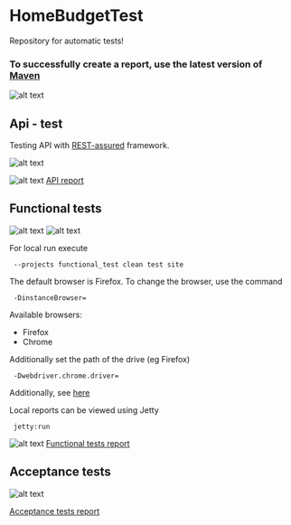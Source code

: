 # HomeBudgetTest
Repository for automatic tests!

### To successfully create a report, use the latest version of [Maven](https://maven.apache.org/download.cgi)

![alt text](https://wiki.jenkins-ci.org/download/attachments/327683/JENKINS?version=1&modificationDate=1302750804000 "Jenkins")
## Api - test
Testing API with [REST-assured](https://github.com/jayway/rest-assured) framework.

![alt text](https://github.com/jayway/rest-assured/blob/master/rest-assured-logo-green.png "REST-assured")

![alt text](http://allure.qatools.ru/img/allure-logo.png "Allure report") [API report](http://52.19.25.73/ci/job/home-budget-api-test/Allure_Report/)

## Functional tests

![alt text](http://www.seleniumhq.org/images/selenium-logo.png "Selenium")
![alt text](https://docs.saucelabs.com/images/sauce-labs.bbed5298.png "sauce-labs")

For local run execute

` --projects functional_test clean test site`


The default browser is Firefox. To change the browser, use the command

` -DinstanceBrowser=`

Available browsers:

+ Firefox
+ Chrome

Additionally set the path of the drive (eg Firefox)

` -Dwebdriver.chrome.driver=`


Additionally, see [here](https://code.google.com/p/selenium/wiki/UsingWebDriver)


Local reports can be viewed using Jetty

` jetty:run`

![alt text](http://allure.qatools.ru/img/allure-logo.png "Allure report") [Functional tests report](http://52.19.25.73/ci/job/homebudget-functional-test/Allure_Report/)


## Acceptance tests

![alt text](http://www.thucydides.info/img/serenity-logo.jpg "Serenity BDD")

[Acceptance tests report](http://52.19.25.73/ci/job/home-budget-acceptance-test/Serenity_Report/)

